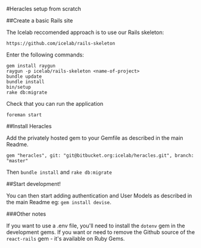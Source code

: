 #Heracles setup from scratch

##Create a basic Rails site

The Icelab reccomended approach is to use our Rails skeleton:
```
https://github.com/icelab/rails-skeleton
```

Enter the following commands:
```
gem install raygun
raygun -p icelab/rails-skeleton <name-of-project>
bundle update
bundle install
bin/setup
rake db:migrate
```

Check that you can run the application
```
foreman start
```

##Install Heracles

Add the privately hosted gem to your Gemfile as described in the main Readme.
```
gem "heracles", git: "git@bitbucket.org:icelab/heracles.git", branch: "master"
```

Then `bundle install` and `rake db:migrate`

##Start development!

You can then start adding authentication and User Models as described in the main Readme eg: `gem install devise`.

###Other notes

If you want to use a .env file, you'll need to install the `dotenv` gem in the development gems.
If you want or need to remove the Github source of the `react-rails` gem - it's available on Ruby Gems.
